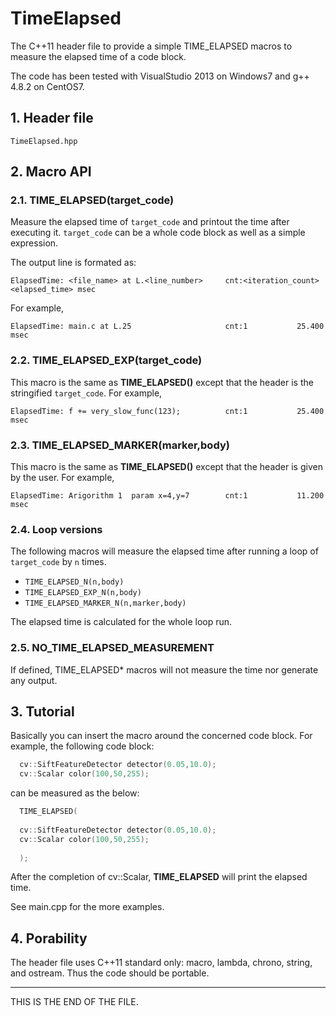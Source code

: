 # TimeElapsed
The C++11 header file to provide a simple TIME_ELAPSED macros to measure the elapsed time of a code block.

The code has been tested with VisualStudio 2013 on Windows7 and g++ 4.8.2 on CentOS7.


## 1. Header file

    TimeElapsed.hpp


## 2. Macro API

### 2.1. TIME_ELAPSED(target_code)

Measure the elapsed time of `target_code` and printout the time after executing it.
`target_code` can be a whole code block as well as a simple expression.

The output line is formated as:

```
ElapsedTime: <file_name> at L.<line_number>     cnt:<iteration_count>    <elapsed_time> msec
```

For example,

```
ElapsedTime: main.c at L.25                     cnt:1           25.400 msec
```


### 2.2. TIME_ELAPSED_EXP(target_code)

This macro is the same as **TIME_ELAPSED()** except that the header is the stringified `target_code`.
For example,

```
ElapsedTime: f += very_slow_func(123);          cnt:1           25.400 msec
```


### 2.3. TIME_ELAPSED_MARKER(marker,body)

This macro is the same as **TIME_ELAPSED()** except that the header is given by the user.
For example,

```
ElapsedTime: Arigorithm 1  param x=4,y=7        cnt:1           11.200 msec
```


### 2.4. Loop versions

The following macros will measure the elapsed time after running a loop of `target_code` by `n` times.

  - `TIME_ELAPSED_N(n,body)`
  - `TIME_ELAPSED_EXP_N(n,body)`
  - `TIME_ELAPSED_MARKER_N(n,marker,body)`
 
The elapsed time is calculated for the whole loop run.


### 2.5. NO_TIME_ELAPSED_MEASUREMENT

If defined, TIME_ELAPSED* macros will not measure the time nor generate any output.



## 3. Tutorial

Basically you can insert the macro around the concerned code block.  For example, the following code block:

```cpp
  cv::SiftFeatureDetector detector(0.05,10.0);
  cv::Scalar color(100,50,255);
```

can be measured as the below:

```cpp
  TIME_ELAPSED(
  
  cv::SiftFeatureDetector detector(0.05,10.0);
  cv::Scalar color(100,50,255);
  
  );
```

After the completion of cv::Scalar, **TIME_ELAPSED** will print the elapsed time.

See main.cpp for the more examples.


## 4. Porability

The header file uses C++11 standard only: macro, lambda, chrono, string, and ostream.
Thus the code should be portable.


--------
THIS IS THE END OF THE FILE.

